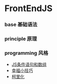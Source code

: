 # FrontEndJS

### base 基础语法

### principle 原理


### programming 风格
- [JS条件语句和数组](/programming/JS条件语句和数组.md)
- [幸福小技巧](/programming/幸福小技巧.md)
- [柯里化](/programming/柯里化.md)